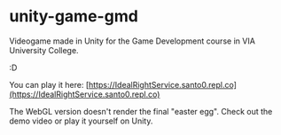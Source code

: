 # unity-game-gmd
Videogame made in Unity for the Game Development course in VIA University College.

:D



You can play it here: [https://IdealRightService.santo0.repl.co](https://IdealRightService.santo0.repl.co)


The WebGL version doesn't render the final "easter egg". Check out the demo video or play it yourself on Unity.
